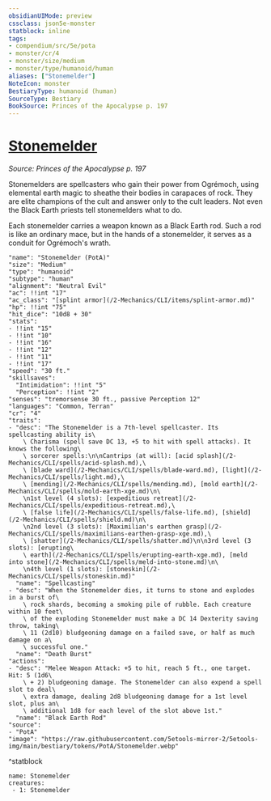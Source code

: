 ```yaml
---
obsidianUIMode: preview
cssclass: json5e-monster
statblock: inline
tags:
- compendium/src/5e/pota
- monster/cr/4
- monster/size/medium
- monster/type/humanoid/human
aliases: ["Stonemelder"]
NoteIcon: monster
BestiaryType: humanoid (human)
SourceType: Bestiary
BookSource: Princes of the Apocalypse p. 197
---
```

# [Stonemelder](2-Mechanics\CLI\bestiary\humanoid/stonemelder-pota.md)
*Source: Princes of the Apocalypse p. 197*  

Stonemelders are spellcasters who gain their power from Ogrémoch, using elemental earth magic to sheathe their bodies in carapaces of rock. They are elite champions of the cult and answer only to the cult leaders. Not even the Black Earth priests tell stonemelders what to do.

Each stonemelder carries a weapon known as a Black Earth rod. Such a rod is like an ordinary mace, but in the hands of a stonemelder, it serves as a conduit for Ogrémoch's wrath.

```statblock
"name": "Stonemelder (PotA)"
"size": "Medium"
"type": "humanoid"
"subtype": "human"
"alignment": "Neutral Evil"
"ac": !!int "17"
"ac_class": "[splint armor](/2-Mechanics/CLI/items/splint-armor.md)"
"hp": !!int "75"
"hit_dice": "10d8 + 30"
"stats":
- !!int "15"
- !!int "10"
- !!int "16"
- !!int "12"
- !!int "11"
- !!int "17"
"speed": "30 ft."
"skillsaves":
  "Intimidation": !!int "5"
  "Perception": !!int "2"
"senses": "tremorsense 30 ft., passive Perception 12"
"languages": "Common, Terran"
"cr": "4"
"traits":
- "desc": "The Stonemelder is a 7th-level spellcaster. Its spellcasting ability is\
    \ Charisma (spell save DC 13, +5 to hit with spell attacks). It knows the following\
    \ sorcerer spells:\n\nCantrips (at will): [acid splash](/2-Mechanics/CLI/spells/acid-splash.md),\
    \ [blade ward](/2-Mechanics/CLI/spells/blade-ward.md), [light](/2-Mechanics/CLI/spells/light.md),\
    \ [mending](/2-Mechanics/CLI/spells/mending.md), [mold earth](/2-Mechanics/CLI/spells/mold-earth-xge.md)\n\
    \n1st level (4 slots): [expeditious retreat](/2-Mechanics/CLI/spells/expeditious-retreat.md),\
    \ [false life](/2-Mechanics/CLI/spells/false-life.md), [shield](/2-Mechanics/CLI/spells/shield.md)\n\
    \n2nd level (3 slots): [Maximilian's earthen grasp](/2-Mechanics/CLI/spells/maximilians-earthen-grasp-xge.md),\
    \ [shatter](/2-Mechanics/CLI/spells/shatter.md)\n\n3rd level (3 slots): [erupting\
    \ earth](/2-Mechanics/CLI/spells/erupting-earth-xge.md), [meld into stone](/2-Mechanics/CLI/spells/meld-into-stone.md)\n\
    \n4th level (1 slots): [stoneskin](/2-Mechanics/CLI/spells/stoneskin.md)"
  "name": "Spellcasting"
- "desc": "When the Stonemelder dies, it turns to stone and explodes in a burst of\
    \ rock shards, becoming a smoking pile of rubble. Each creature within 10 feet\
    \ of the exploding Stonemelder must make a DC 14 Dexterity saving throw, taking\
    \ 11 (2d10) bludgeoning damage on a failed save, or half as much damage on a\
    \ successful one."
  "name": "Death Burst"
"actions":
- "desc": "Melee Weapon Attack: +5 to hit, reach 5 ft., one target. Hit: 5 (1d6\
    \ + 2) bludgeoning damage. The Stonemelder can also expend a spell slot to deal\
    \ extra damage, dealing 2d8 bludgeoning damage for a 1st level slot, plus an\
    \ additional 1d8 for each level of the slot above 1st."
  "name": "Black Earth Rod"
"source":
- "PotA"
"image": "https://raw.githubusercontent.com/5etools-mirror-2/5etools-img/main/bestiary/tokens/PotA/Stonemelder.webp"
```
^statblock

```encounter-table
name: Stonemelder
creatures:
 - 1: Stonemelder
```